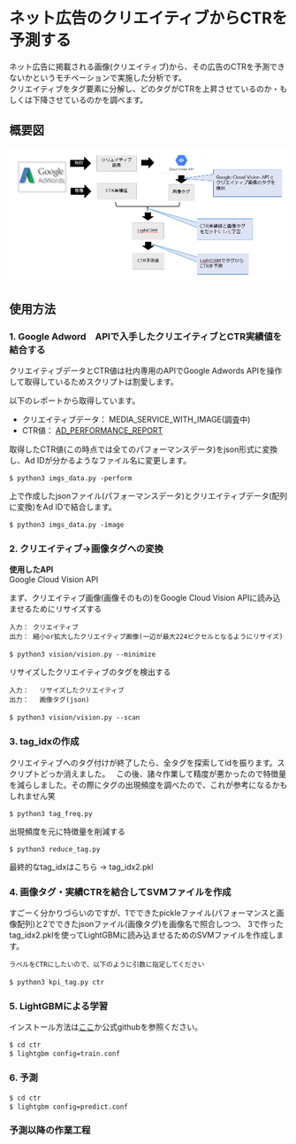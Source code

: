 # ネット広告のクリエイティブからCTRを予測する  
ネット広告に掲載される画像(クリエイティブ)から、その広告のCTRを予測できないかというモチベーションで実施した分析です。  
クリエイティブをタグ要素に分解し、どのタグがCTRを上昇させているのか・もしくは下降させているのかを調べます。  

## 概要図  
![概要図](https://github.com/mengziQ/study_room/blob/master/gradient-boosting/lightgbm/pics/overview.PNG)

## 使用方法   
### 1. Google Adword　APIで入手したクリエイティブとCTR実績値を結合する  
クリエイティブデータとCTR値は社内専用のAPIでGoogle Adwords APIを操作して取得しているためスクリプトは割愛します。  

以下のレポートから取得しています。  
- クリエイティブデータ： MEDIA_SERVICE_WITH_IMAGE(調査中)  
- CTR値： [AD_PERFORMANCE_REPORT](https://developers.google.com/adwords/api/docs/appendix/reports/ad-performance-report)

取得したCTR値(この時点では全てのパフォーマンスデータ)をjson形式に変換し、Ad IDが分かるようなファイル名に変更します。  
```
$ python3 imgs_data.py -perform

```

上で作成したjsonファイル(パフォーマンスデータ)とクリエイティブデータ(配列に変換)をAd IDで結合します。
```
$ python3 imgs_data.py -image
```


### 2. クリエイティブ→画像タグへの変換    
**使用したAPI**  
Google Cloud Vision API  

まず、クリエイティブ画像(画像そのもの)をGoogle Cloud Vision APIに読み込ませるためにリサイズする  
```
入力： クリエイティブ
出力： 縮小or拡大したクリエイティブ画像(一辺が最大224ピクセルとなるようにリサイズ)

$ python3 vision/vision.py --minimize
```

リサイズしたクリエイティブのタグを検出する  
```
入力：　 リサイズしたクリエイティブ
出力：　 画像タグ(json)

$ python3 vision/vision.py --scan
```


### 3. tag_idxの作成  
クリエイティブへのタグ付けが終了したら、全タグを探索してidを振ります。スクリプトどっか消えました。  
この後、諸々作業して精度が悪かったので特徴量を減らしました。その際にタグの出現頻度を調べたので、これが参考になるかもしれません笑  
```
$ python3 tag_freq.py
```

出現頻度を元に特徴量を削減する
```
$ python3 reduce_tag.py
```

最終的なtag_idxはこちら → tag_idx2.pkl


### 4. 画像タグ・実績CTRを結合してSVMファイルを作成    
すごーく分かりづらいのですが、1でできたpickleファイル(パフォーマンスと画像配列)と2でできたjsonファイル(画像タグ)を画像名で照合しつつ、
3で作ったtag_idx2.pklを使ってLightGBMに読み込ませるためのSVMファイルを作成します。  

```
ラベルをCTRにしたいので、以下のように引数に指定してください

$ python3 kpi_tag.py ctr
```


### 5. LightGBMによる学習  
インストール方法は[ここ](https://github.com/mengziQ/study_room/blob/master/gradient-boosting/lightgbm/docs/installation.md)か公式githubを参照ください。  

```
$ cd ctr
$ lightgbm config=train.conf
```


### 6. 予測
```
$ cd ctr
$ lightgbm config=predict.conf
```


### 予測以降の作業工程  

